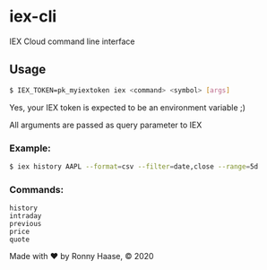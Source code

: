 # iex-cli

IEX Cloud command line interface

## Usage

```sh
$ IEX_TOKEN=pk_myiextoken iex <command> <symbol> [args]
```

Yes, your IEX token is expected to be an environment variable ;)

All arguments are passed as query parameter to IEX

### Example:

```sh
$ iex history AAPL --format=csv --filter=date,close --range=5d
```

### Commands:

```
history
intraday
previous
price
quote
```

Made with ♥ by Ronny Haase, © 2020